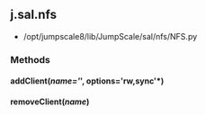 <!-- toc -->
## j.sal.nfs

- /opt/jumpscale8/lib/JumpScale/sal/nfs/NFS.py

### Methods

#### addClient(*name='*', options='rw,sync'*) 

#### removeClient(*name*) 

